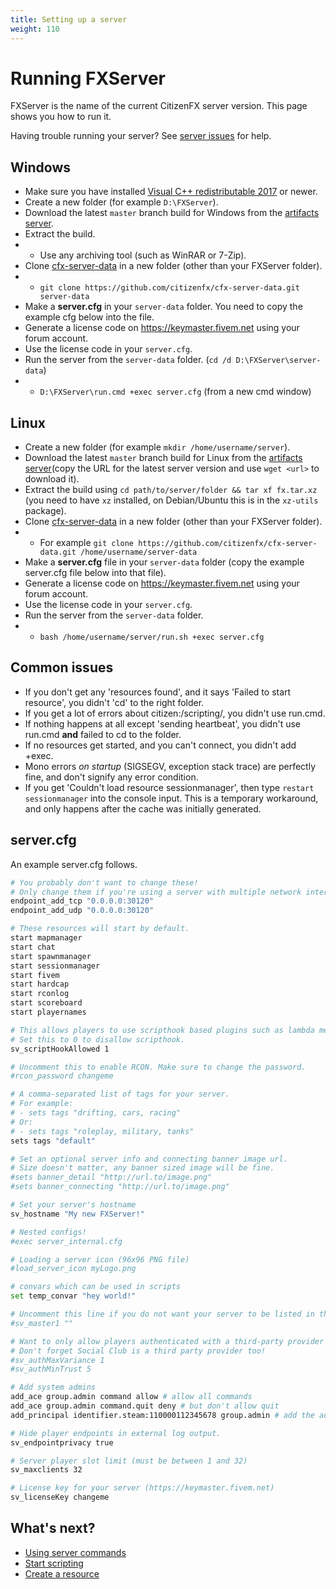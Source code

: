```yaml
---
title: Setting up a server
weight: 110
---
```


Running FXServer
================

FXServer is the name of the current CitizenFX server version. This page shows
you how to run it.

Having trouble running your server? See [server issues][server-issues] for help.

Windows
-------

- Make sure you have installed [Visual C++ redistributable 2017][vcredist] or newer.
- Create a new folder (for example `D:\FXServer`).
- Download the latest `master` branch build for Windows from the [artifacts server][windows-artifacts].
- Extract the build.
- * Use any archiving tool (such as WinRAR or 7-Zip).
- Clone [cfx-server-data][server-data] in a new folder (other than your FXServer folder).
- * `git clone https://github.com/citizenfx/cfx-server-data.git server-data`
- Make a **server.cfg** in your `server-data` folder. You need to copy the example cfg below into the file.
- Generate a license code on <https://keymaster.fivem.net> using your forum account.
- Use the license code in your `server.cfg`.
- Run the server from the `server-data` folder. (`cd /d D:\FXServer\server-data`)
- * `D:\FXServer\run.cmd +exec server.cfg` (from a new cmd window)

Linux
-----
- Create a new folder (for example `mkdir /home/username/server`).
- Download the latest `master` branch build for Linux from the [artifacts server][linux-artifacts](copy the URL for the latest server version and use `wget <url>` to download it).
- Extract the build using `cd path/to/server/folder && tar xf fx.tar.xz` (you need to have `xz` installed, on Debian/Ubuntu this is in the `xz-utils` package).
- Clone [cfx-server-data][server-data] in a new folder (other than your FXServer folder).
- * For example `git clone https://github.com/citizenfx/cfx-server-data.git /home/username/server-data`
- Make a **server.cfg** file in your `server-data` folder (copy the example server.cfg file below into that file).
- Generate a license code on <https://keymaster.fivem.net> using your forum account.
- Use the license code in your `server.cfg`.
- Run the server from the `server-data` folder.
- * `bash /home/username/server/run.sh +exec server.cfg`

Common issues
---------------

- If you don't get any 'resources found', and it says 'Failed to start resource', you didn't 'cd' to the right folder.
- If you get a lot of errors about citizen:/scripting/, you didn't use run.cmd.
- If nothing happens at all except 'sending heartbeat', you didn't use run.cmd **and** failed to cd to the folder.
- If no resources get started, and you can't connect, you didn't add +exec.
- Mono errors _on startup_ (SIGSEGV, exception stack trace) are perfectly fine, and don't signify any error condition.
- If you get 'Couldn't load resource sessionmanager', then type `restart sessionmanager` into the console input. This is a temporary workaround, and only happens after the cache was initially generated.

server.cfg
----------

An example server.cfg follows.

```sh
# You probably don't want to change these!
# Only change them if you're using a server with multiple network interfaces.
endpoint_add_tcp "0.0.0.0:30120"
endpoint_add_udp "0.0.0.0:30120"

# These resources will start by default.
start mapmanager
start chat
start spawnmanager
start sessionmanager
start fivem
start hardcap
start rconlog
start scoreboard
start playernames

# This allows players to use scripthook based plugins such as lambda menu.
# Set this to 0 to disallow scripthook.
sv_scriptHookAllowed 1

# Uncomment this to enable RCON. Make sure to change the password.
#rcon_password changeme

# A comma-separated list of tags for your server.
# For example:
# - sets tags "drifting, cars, racing"
# Or:
# - sets tags "roleplay, military, tanks"
sets tags "default"

# Set an optional server info and connecting banner image url.
# Size doesn't matter, any banner sized image will be fine.
#sets banner_detail "http://url.to/image.png"
#sets banner_connecting "http://url.to/image.png"

# Set your server's hostname
sv_hostname "My new FXServer!"

# Nested configs!
#exec server_internal.cfg

# Loading a server icon (96x96 PNG file)
#load_server_icon myLogo.png

# convars which can be used in scripts
set temp_convar "hey world!"

# Uncomment this line if you do not want your server to be listed in the server browser.
#sv_master1 ""

# Want to only allow players authenticated with a third-party provider like Steam?
# Don't forget Social Club is a third party provider too!
#sv_authMaxVariance 1
#sv_authMinTrust 5

# Add system admins
add_ace group.admin command allow # allow all commands
add_ace group.admin command.quit deny # but don't allow quit
add_principal identifier.steam:110000112345678 group.admin # add the admin to the group

# Hide player endpoints in external log output.
sv_endpointprivacy true

# Server player slot limit (must be between 1 and 32)
sv_maxclients 32

# License key for your server (https://keymaster.fivem.net)
sv_licenseKey changeme
```

What's next?
------------

- [Using server commands][server-commands]
- [Start scripting][scripting-introduction]
- [Create a resource][creating-resources]

[windows-artifacts]: https://runtime.fivem.net/artifacts/fivem/build_server_windows/master/
[linux-artifacts]: https://runtime.fivem.net/artifacts/fivem/build_proot_linux/master/
[server-data]: https://github.com/citizenfx/cfx-server-data

[vcredist]: https://go.microsoft.com/fwlink/?LinkId=746572
[winrar]: https://www.rarlab.com/download.htm
[7zip]: https://www.7-zip.org/download.html

[server-issues]: /support/server-issues
[server-commands]: /server-administration/server-commands
[scripting-introduction]: /getting-started/scripting-introduction
[creating-resources]: /getting-started/creating-resources
